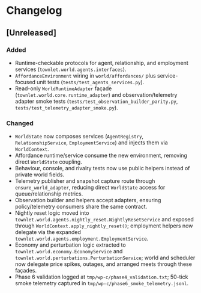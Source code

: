 # Changelog

## [Unreleased]
### Added
- Runtime-checkable protocols for agent, relationship, and employment services (`townlet.world.agents.interfaces`).
- `AffordanceEnvironment` wiring in `world/affordances/` plus service-focused unit tests (`tests/test_agents_services.py`).
- Read-only `WorldRuntimeAdapter` façade (`townlet.world.core.runtime_adapter`) and observation/telemetry adapter smoke tests (`tests/test_observation_builder_parity.py`, `tests/test_telemetry_adapter_smoke.py`).

### Changed
- `WorldState` now composes services (`AgentRegistry`, `RelationshipService`, `EmploymentService`) and injects them via `WorldContext`.
- Affordance runtime/service consume the new environment, removing direct `WorldState` coupling.
- Behaviour, console, and rivalry tests now use public helpers instead of private world fields.
- Telemetry publisher and snapshot capture route through `ensure_world_adapter`, reducing direct `WorldState` access for queue/relationship metrics.
- Observation builder and helpers accept adapters, ensuring policy/telemetry consumers share the same contract.
- Nightly reset logic moved into `townlet.world.agents.nightly_reset.NightlyResetService` and exposed through `WorldContext.apply_nightly_reset()`; employment helpers now delegate via the expanded `townlet.world.agents.employment.EmploymentService`.
- Economy and perturbation logic extracted to `townlet.world.economy.EconomyService` and `townlet.world.perturbations.PerturbationService`; world and scheduler now delegate price spikes, outages, and arranged meets through these façades.
- Phase 6 validation logged at `tmp/wp-c/phase4_validation.txt`; 50-tick smoke telemetry captured in `tmp/wp-c/phase6_smoke_telemetry.jsonl`.
